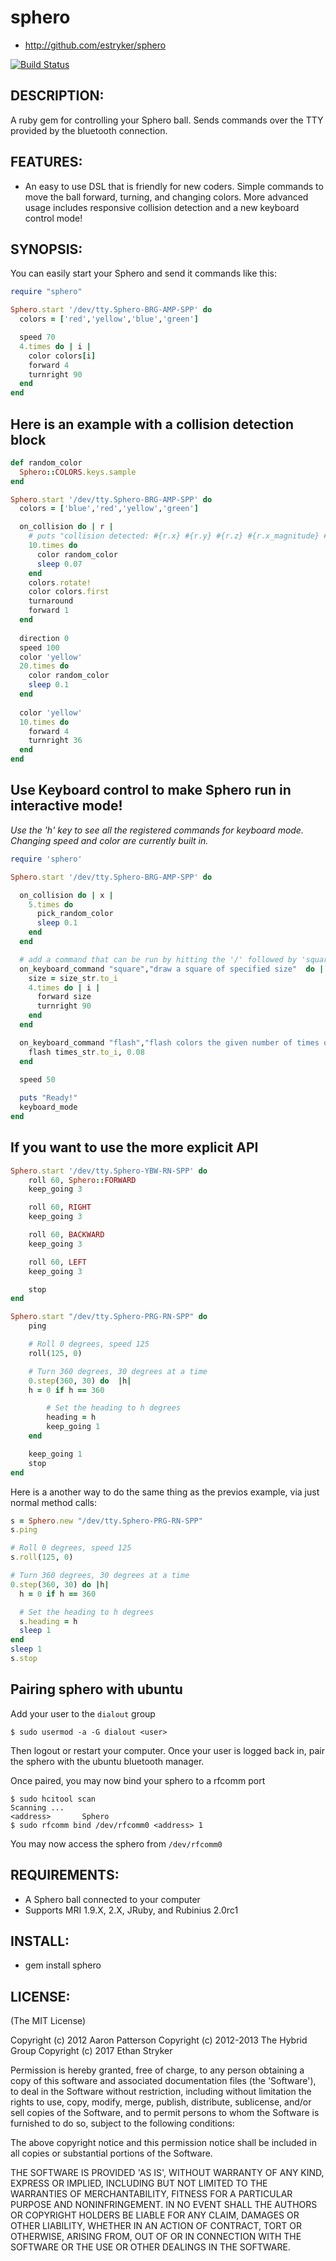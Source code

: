 # sphero

* http://github.com/estryker/sphero

[![Build Status](https://travis-ci.org/estryker/sphero.png?branch=master)](https://travis-ci.org/estryker/sphero)

## DESCRIPTION:

A ruby gem for controlling your Sphero ball.  Sends commands over the TTY
provided by the bluetooth connection.

## FEATURES:

* An easy to use DSL that is friendly for new coders. Simple commands to move the ball forward, turning, and changing colors. 
  More advanced usage includes responsive collision detection and a new keyboard control mode! 

## SYNOPSIS:

You can easily start your Sphero and send it commands like this:

```ruby
require "sphero"

Sphero.start '/dev/tty.Sphero-BRG-AMP-SPP' do
  colors = ['red','yellow','blue','green']

  speed 70
  4.times do | i |
    color colors[i]
    forward 4
    turnright 90
  end
end
```
## Here is an example with a collision detection block
```ruby
def random_color
  Sphero::COLORS.keys.sample
end

Sphero.start '/dev/tty.Sphero-BRG-AMP-SPP' do
  colors = ['blue','red','yellow','green']

  on_collision do | r |
    # puts "collision detected: #{r.x} #{r.y} #{r.z} #{r.x_magnitude} #{r.y_magnitude} #{r.speed} "
    10.times do
      color random_color
      sleep 0.07
    end
    colors.rotate!
    color colors.first
    turnaround
    forward 1
  end
  
  direction 0
  speed 100
  color 'yellow'
  20.times do
    color random_color
    sleep 0.1
  end
  
  color 'yellow'
  10.times do
    forward 4 
    turnright 36
  end
end

```
## Use Keyboard control to make Sphero run in interactive mode!
*Use the 'h' key to see all the registered commands for keyboard mode. Changing speed and color are currently built in.* 
```ruby
require 'sphero'

Sphero.start '/dev/tty.Sphero-BRG-AMP-SPP' do

  on_collision do | x |
    5.times do
      pick_random_color
      sleep 0.1
    end
  end

  # add a command that can be run by hitting the '/' followed by 'square X' where X determines the size of the square
  on_keyboard_command "square","draw a square of specified size"  do | size_str |
    size = size_str.to_i
    4.times do | i |
      forward size
      turnright 90
    end
  end

  on_keyboard_command "flash","flash colors the given number of times quickly" do | times_str |
    flash times_str.to_i, 0.08
  end
  
  speed 50

  puts "Ready!"
  keyboard_mode
end
```
## If you want to use the more explicit API
```ruby
Sphero.start '/dev/tty.Sphero-YBW-RN-SPP' do
	roll 60, Sphero::FORWARD
	keep_going 3

	roll 60, RIGHT
	keep_going 3

	roll 60, BACKWARD
	keep_going 3

	roll 60, LEFT
	keep_going 3

	stop
end
```

```ruby
Sphero.start "/dev/tty.Sphero-PRG-RN-SPP" do
	ping

	# Roll 0 degrees, speed 125
	roll(125, 0)

	# Turn 360 degrees, 30 degrees at a time
	0.step(360, 30) do  |h|
  	h = 0 if h == 360

		# Set the heading to h degrees
 		heading = h
 		keep_going 1
	end

	keep_going 1
	stop
end
```

Here is a another way to do the same thing as the previos example, via just normal method calls:

```ruby
s = Sphero.new "/dev/tty.Sphero-PRG-RN-SPP"
s.ping

# Roll 0 degrees, speed 125
s.roll(125, 0)

# Turn 360 degrees, 30 degrees at a time
0.step(360, 30) do |h|
  h = 0 if h == 360

  # Set the heading to h degrees
  s.heading = h
  sleep 1
end
sleep 1
s.stop
```

## Pairing sphero with ubuntu
Add your user to the `dialout` group
```
$ sudo usermod -a -G dialout <user>
```
Then logout or restart your computer. Once your user is logged back in, pair the sphero with the ubuntu bluetooth manager.

Once paired, you may now bind your sphero to a rfcomm port
```
$ sudo hcitool scan 
Scanning ...
<address>		Sphero
$ sudo rfcomm bind /dev/rfcomm0 <address> 1
```

You may now access the sphero from `/dev/rfcomm0`

## REQUIREMENTS:

* A Sphero ball connected to your computer
* Supports MRI 1.9.X, 2.X, JRuby, and Rubinius 2.0rc1 

## INSTALL:

* gem install sphero

## LICENSE:

(The MIT License)

Copyright (c) 2012 Aaron Patterson
Copyright (c) 2012-2013 The Hybrid Group
Copyright (c) 2017 Ethan Stryker

Permission is hereby granted, free of charge, to any person obtaining
a copy of this software and associated documentation files (the
'Software'), to deal in the Software without restriction, including
without limitation the rights to use, copy, modify, merge, publish,
distribute, sublicense, and/or sell copies of the Software, and to
permit persons to whom the Software is furnished to do so, subject to
the following conditions:

The above copyright notice and this permission notice shall be
included in all copies or substantial portions of the Software.

THE SOFTWARE IS PROVIDED 'AS IS', WITHOUT WARRANTY OF ANY KIND,
EXPRESS OR IMPLIED, INCLUDING BUT NOT LIMITED TO THE WARRANTIES OF
MERCHANTABILITY, FITNESS FOR A PARTICULAR PURPOSE AND NONINFRINGEMENT.
IN NO EVENT SHALL THE AUTHORS OR COPYRIGHT HOLDERS BE LIABLE FOR ANY
CLAIM, DAMAGES OR OTHER LIABILITY, WHETHER IN AN ACTION OF CONTRACT,
TORT OR OTHERWISE, ARISING FROM, OUT OF OR IN CONNECTION WITH THE
SOFTWARE OR THE USE OR OTHER DEALINGS IN THE SOFTWARE.
